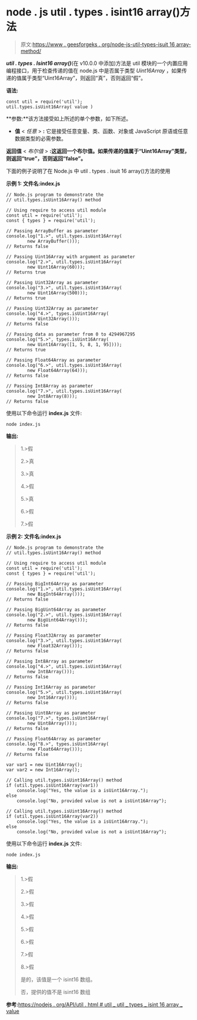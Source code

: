 # node . js util . types . isint16 array()方法

> 原文:[https://www . geesforgeks . org/node-js-util-types-isuit 16 array-method/](https://www.geeksforgeeks.org/node-js-util-types-isuint16array-method/)

***util . types . Isint16 array()***(在 v10.0.0 中添加)方法是 util 模块的一个内置应用编程接口，用于检查传递的值在 node.js 中是否属于类型 *Uint16Array* ，如果传递的值属于类型“Uint16Array”，则返回“真”，否则返回“假”。

**语法:**

```
const util = require('util');
util.types.isUint16Array( value )

```

**参数:**该方法接受如上所述的单个参数，如下所述。

*   **值** < *任意* > **:** 它是接受任意变量、类、函数、对象或 JavaScript 原语或任意数据类型的必需参数。

**返回值** < *布尔值* > **:这返回一个布尔值。如果传递的值属于“Uint16Array”类型，则返回“true”，否则返回“false”。**

下面的例子说明了在 Node.js 中 util . types . isuit 16 array()方法的使用

**示例 1:** **文件名:index.js**

```
// Node.js program to demonstrate the
// util.types.isUint16Array() method

// Using require to access util module
const util = require('util');
const { types } = require('util');

// Passing ArrayBuffer as parameter
console.log("1.>", util.types.isUint16Array(
        new ArrayBuffer()));
// Returns false

// Passing Uint16Array with argument as parameter
console.log("2.>", util.types.isUint16Array(
        new Uint16Array(60)));
// Returns true

// Passing Uint32Array as parameter
console.log("3.>", util.types.isUint16Array(
        new Uint16Array(500)));
// Returns true

// Passing Uint32Array as parameter
console.log("4.>", types.isUint16Array(
        new Uint32Array()));
// Returns false

// Passing data as parameter from 0 to 4294967295
console.log("5.>", types.isUint16Array(
        new Uint16Array([1, 5, 8, 1, 95])));
// Returns true

// Passing Float64Array as parameter
console.log("6.>", util.types.isUint16Array(
        new Float64Array(64)));
// Returns false

// Passing Int8Array as parameter
console.log("7.>", util.types.isUint16Array(
        new Int8Array(8)));
// Returns false
```

使用以下命令运行 **index.js** 文件:

```
node index.js
```

**输出:**

> 1.>假
> 
> 2.>真
> 
> 3.>真
> 
> 4.>假
> 
> 5.>真
> 
> 6.>假
> 
> 7.>假

**示例 2:** **文件名:index.js**

```
// Node.js program to demonstrate the 
// util.types.isUint16Array() method 

// Using require to access util module 
const util = require('util');
const { types } = require('util');

// Passing BigInt64Array as parameter
console.log("1.>", util.types.isUint16Array(
        new BigInt64Array()));
// Returns false

// Passing BigUint64Array as parameter
console.log("2.>", util.types.isUint16Array(
        new BigUint64Array()));
// Returns false

// Passing Float32Array as parameter
console.log("3.>", util.types.isUint16Array(
        new Float32Array()));
// Returns false

// Passing Int8Array as parameter
console.log("4.>", util.types.isUint16Array(
        new Int8Array()));
// Returns false

// Passing Int16Array as parameter
console.log("5.>", util.types.isUint16Array(
        new Int16Array()));
// Returns false

// Passing Uint8Array as parameter
console.log("7.>", types.isUint16Array(
        new Uint8Array()));
// Returns false

// Passing Float64Array as parameter
console.log("8.>", types.isUint16Array(
        new Float64Array()));
// Returns false

var var1 = new Uint16Array();
var var2 = new Int16Array();

// Calling util.types.isUint16Array() method 
if (util.types.isUint16Array(var1))
    console.log("Yes, the value is a isUint16Array.");
else
    console.log("No, provided value is not a isUint16Array");

// Calling util.types.isUint16Array() method 
if (util.types.isUint16Array(var2))
    console.log("Yes, the value is a isUint16Array.");
else
    console.log("No, provided value is not a isUint16Array");
```

使用以下命令运行 **index.js** 文件:

```
node index.js
```

**输出:**

> 1.>假
> 
> 2.>假
> 
> 3.>假
> 
> 4.>假
> 
> 5.>假
> 
> 6.>假
> 
> 7.>假
> 
> 8.>假
> 
> 是的，该值是一个 isint16 数组。
> 
> 否，提供的值不是 isint16 数组

**参考:**[https://nodejs . org/API/util . html # util _ util _ types _ isint 16 array _ value](https://nodejs.org/api/util.html#util_util_types_isuint16array_value)